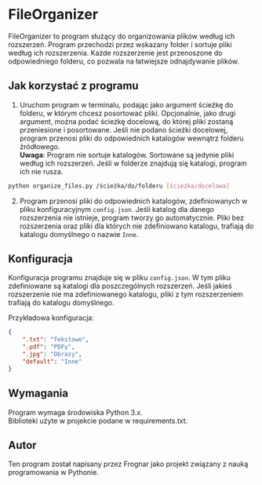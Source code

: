 # FileOrganizer

FileOrganizer to program służący do organizowania plików według ich rozszerzeń.
Program przechodzi przez wskazany folder i sortuje pliki według ich rozszerzenia.
Każde rozszerzenie jest przenoszone do odpowiedniego folderu, co pozwala na łatwiejsze odnajdywanie plików.

## Jak korzystać z programu

1. Uruchom program w terminalu, podając jako argument ścieżkę do folderu, w którym chcesz posortować pliki.
Opcjonalnie, jako drugi argument, można podać ścieżkę docelową, do której pliki zostaną przeniesione i posortowane.
Jeśli nie podano ścieżki docelowej, program przenosi pliki do odpowiednich katalogów wewnątrz folderu źródłowego.  
**Uwaga**: Program nie sortuje katalogów. Sortowane są jedynie pliki według ich rozszerzeń. Jeśli w folderze znajdują się katalogi, program ich nie rusza.

```bash
python organize_files.py /ścieżka/do/folderu [ścieżka/docelowa]
```

2. Program przenosi pliki do odpowiednich katalogów, zdefiniowanych w pliku konfiguracyjnym `config.json`. Jeśli katalog dla danego rozszerzenia nie istnieje, program tworzy go automatycznie. Pliki bez rozszerzenia oraz pliki dla których nie zdefiniowano katalogu, trafiają do katalogu domyślnego o nazwie `Inne`.

## Konfiguracja

Konfiguracja programu znajduje się w pliku `config.json`.
W tym pliku zdefiniowane są katalogi dla poszczególnych rozszerzeń.
Jeśli jakieś rozszerzenie nie ma zdefiniowanego katalogu, pliki z tym rozszerzeniem trafiają do katalogu domyślnego.

Przykładowa konfiguracja:

```json
{
    ".txt": "Tekstowe",
    ".pdf": "PDFy",
    ".jpg": "Obrazy",
    "default": "Inne"
}
```

## Wymagania
Program wymaga środowiska Python 3.x.  
Biblioteki użyte w projekcie podane w requirements.txt.

## Autor
Ten program został napisany przez Frognar jako projekt związany z nauką programowania w Pythonie.
